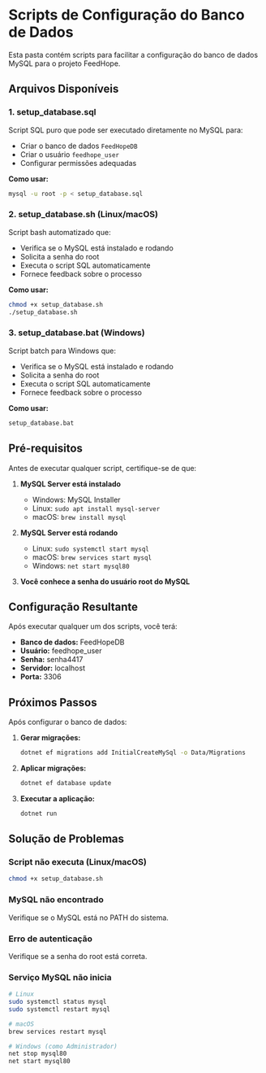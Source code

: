 # Scripts de Configuração do Banco de Dados

Esta pasta contém scripts para facilitar a configuração do banco de dados MySQL para o projeto FeedHope.

## Arquivos Disponíveis

### 1. setup_database.sql
Script SQL puro que pode ser executado diretamente no MySQL para:
- Criar o banco de dados `FeedHopeDB`
- Criar o usuário `feedhope_user`
- Configurar permissões adequadas

**Como usar:**
```bash
mysql -u root -p < setup_database.sql
```

### 2. setup_database.sh (Linux/macOS)
Script bash automatizado que:
- Verifica se o MySQL está instalado e rodando
- Solicita a senha do root
- Executa o script SQL automaticamente
- Fornece feedback sobre o processo

**Como usar:**
```bash
chmod +x setup_database.sh
./setup_database.sh
```

### 3. setup_database.bat (Windows)
Script batch para Windows que:
- Verifica se o MySQL está instalado e rodando
- Solicita a senha do root
- Executa o script SQL automaticamente
- Fornece feedback sobre o processo

**Como usar:**
```cmd
setup_database.bat
```

## Pré-requisitos

Antes de executar qualquer script, certifique-se de que:

1. **MySQL Server está instalado**
   - Windows: MySQL Installer
   - Linux: `sudo apt install mysql-server`
   - macOS: `brew install mysql`

2. **MySQL Server está rodando**
   - Linux: `sudo systemctl start mysql`
   - macOS: `brew services start mysql`
   - Windows: `net start mysql80`

3. **Você conhece a senha do usuário root do MySQL**

## Configuração Resultante

Após executar qualquer um dos scripts, você terá:

- **Banco de dados:** FeedHopeDB
- **Usuário:** feedhope_user
- **Senha:** senha4417
- **Servidor:** localhost
- **Porta:** 3306

## Próximos Passos

Após configurar o banco de dados:

1. **Gerar migrações:**
   ```bash
   dotnet ef migrations add InitialCreateMySql -o Data/Migrations
   ```

2. **Aplicar migrações:**
   ```bash
   dotnet ef database update
   ```

3. **Executar a aplicação:**
   ```bash
   dotnet run
   ```

## Solução de Problemas

### Script não executa (Linux/macOS)
```bash
chmod +x setup_database.sh
```

### MySQL não encontrado
Verifique se o MySQL está no PATH do sistema.

### Erro de autenticação
Verifique se a senha do root está correta.

### Serviço MySQL não inicia
```bash
# Linux
sudo systemctl status mysql
sudo systemctl restart mysql

# macOS
brew services restart mysql

# Windows (como Administrador)
net stop mysql80
net start mysql80
```

